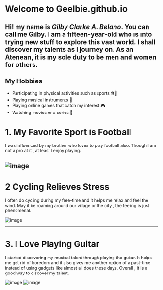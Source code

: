 # Welcome to Geelbie.github.io

Hi! my name is *Gilby Clarke A. Belano*. You can call me Gilby. I am a fifteen-year-old who is into trying new stuff to explore this vast world.
I shall discover my talents as I journey on. As an Atenean, it is my sole duty to be men and women for others.
---

## My Hobbies
- Participating in physical activities such as sports ⚽💪
- Playing musical instruments 🎵
- Playing online games that catch my interest 🎮
- Watching movies or a series 🍿

# 1. My Favorite Sport is Football

I was influenced by my brother who loves to play football also. Though I am not a pro at it , at least I enjoy playing.

![image](https://user-images.githubusercontent.com/118235555/203199951-16cb8146-e181-443b-af1e-2dc40ae97911.png)
---

# 2 Cycling Relieves Stress

I often do cycling during my free-time and it helps me relax and feel the wind. May it be roaming around our village or the city , the feeling is just phenomenal.

 ![image](https://user-images.githubusercontent.com/118235555/203202916-3a7a7fe8-0026-4596-ba88-b0ccc01348a5.png)

---

# 3. I Love Playing Guitar

I started discovering my musical talent through playing the guitar. It helps me get rid of boredom and it also gives me another option of a past-time instead of using gadgets like almost all does these days. Overall , it is a good way to discover my talent.

![image](https://user-images.githubusercontent.com/118235555/203201405-46f54fa4-d572-4481-91fd-b28084504b27.png) ![image](https://user-images.githubusercontent.com/118235555/203201488-5a5fc36e-6335-4aec-b391-5e86b5de6250.png)








